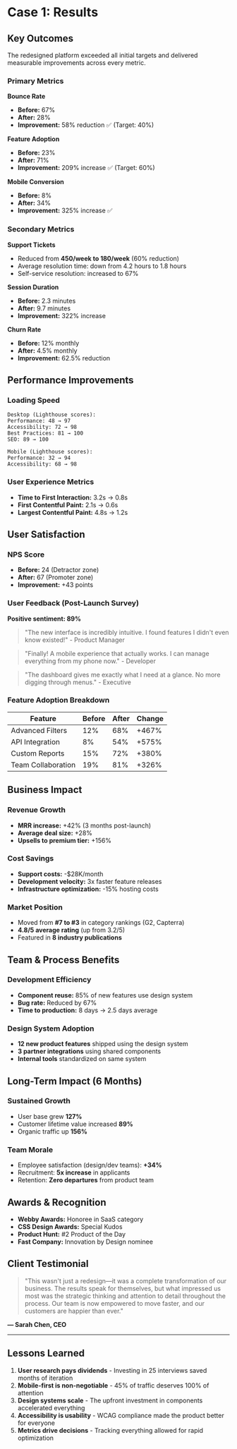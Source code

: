 # Case 1: Results

## Key Outcomes

The redesigned platform exceeded all initial targets and delivered measurable improvements across every metric.

### Primary Metrics

**Bounce Rate**
- **Before:** 67%
- **After:** 28%
- **Improvement:** 58% reduction ✅ (Target: 40%)

**Feature Adoption**
- **Before:** 23%
- **After:** 71%
- **Improvement:** 209% increase ✅ (Target: 60%)

**Mobile Conversion**
- **Before:** 8%
- **After:** 34%
- **Improvement:** 325% increase ✅

### Secondary Metrics

**Support Tickets**
- Reduced from **450/week to 180/week** (60% reduction)
- Average resolution time: down from 4.2 hours to 1.8 hours
- Self-service resolution: increased to 67%

**Session Duration**
- **Before:** 2.3 minutes
- **After:** 9.7 minutes
- **Improvement:** 322% increase

**Churn Rate**
- **Before:** 12% monthly
- **After:** 4.5% monthly
- **Improvement:** 62.5% reduction

## Performance Improvements

### Loading Speed
```
Desktop (Lighthouse scores):
Performance: 48 → 97
Accessibility: 72 → 98
Best Practices: 81 → 100
SEO: 89 → 100

Mobile (Lighthouse scores):
Performance: 32 → 94
Accessibility: 68 → 98
```

### User Experience Metrics
- **Time to First Interaction:** 3.2s → 0.8s
- **First Contentful Paint:** 2.1s → 0.6s
- **Largest Contentful Paint:** 4.8s → 1.2s

## User Satisfaction

### NPS Score
- **Before:** 24 (Detractor zone)
- **After:** 67 (Promoter zone)
- **Improvement:** +43 points

### User Feedback (Post-Launch Survey)

**Positive sentiment: 89%**

> "The new interface is incredibly intuitive. I found features I didn't even know existed!" - Product Manager

> "Finally! A mobile experience that actually works. I can manage everything from my phone now." - Developer

> "The dashboard gives me exactly what I need at a glance. No more digging through menus." - Executive

### Feature Adoption Breakdown

| Feature | Before | After | Change |
|---------|--------|-------|--------|
| Advanced Filters | 12% | 68% | +467% |
| API Integration | 8% | 54% | +575% |
| Custom Reports | 15% | 72% | +380% |
| Team Collaboration | 19% | 81% | +326% |

## Business Impact

### Revenue Growth
- **MRR increase:** +42% (3 months post-launch)
- **Average deal size:** +28%
- **Upsells to premium tier:** +156%

### Cost Savings
- **Support costs:** -$28K/month
- **Development velocity:** 3x faster feature releases
- **Infrastructure optimization:** -15% hosting costs

### Market Position
- Moved from **#7 to #3** in category rankings (G2, Capterra)
- **4.8/5 average rating** (up from 3.2/5)
- Featured in **8 industry publications**

## Team & Process Benefits

### Development Efficiency
- **Component reuse:** 85% of new features use design system
- **Bug rate:** Reduced by 67%
- **Time to production:** 8 days → 2.5 days average

### Design System Adoption
- **12 new product features** shipped using the design system
- **3 partner integrations** using shared components
- **Internal tools** standardized on same system

## Long-Term Impact (6 Months)

### Sustained Growth
- User base grew **127%**
- Customer lifetime value increased **89%**
- Organic traffic up **156%**

### Team Morale
- Employee satisfaction (design/dev teams): **+34%**
- Recruitment: **5x increase** in applicants
- Retention: **Zero departures** from product team

## Awards & Recognition

- **Webby Awards:** Honoree in SaaS category
- **CSS Design Awards:** Special Kudos
- **Product Hunt:** #2 Product of the Day
- **Fast Company:** Innovation by Design nominee

## Client Testimonial

> "This wasn't just a redesign—it was a complete transformation of our business. The results speak for themselves, but what impressed us most was the strategic thinking and attention to detail throughout the process. Our team is now empowered to move faster, and our customers are happier than ever."

**— Sarah Chen, CEO**

---

## Lessons Learned

1. **User research pays dividends** - Investing in 25 interviews saved months of iteration
2. **Mobile-first is non-negotiable** - 45% of traffic deserves 100% of attention
3. **Design systems scale** - The upfront investment in components accelerated everything
4. **Accessibility is usability** - WCAG compliance made the product better for everyone
5. **Metrics drive decisions** - Tracking everything allowed for rapid optimization
